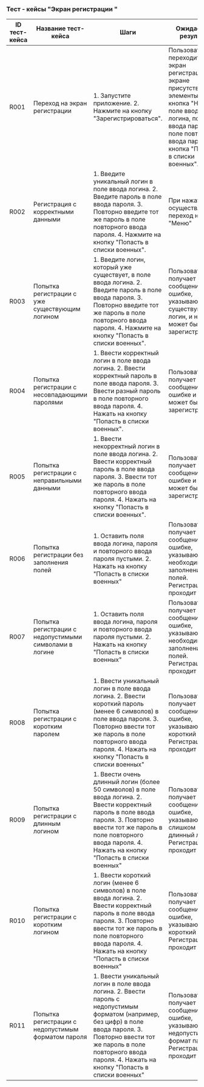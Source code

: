 ### Тест - кейсы "Экран регистрации "
| ID тест-кейса | Название тест-кейса | Шаги | Ожидаемый результат |
|-------------------|----------------------|------|----------------------|
| R001 |Переход на экран регистрации|1. Запустите приложение. 2. Нажмите на кнопку "Зарегистрироваться". | Пользователь переходит на экран регистрации. На экране присутствуют элементы: кнопка "Назад", поле ввода логина, поле ввода пароля, поле повторного ввода пароля, кнопка "Попасть в списки военных". 
| R002 |  Регистрация с корректными данными |1. Введите уникальный логин в поле ввода логина. 2. Введите пароль в поле ввода пароля. 3. Повторно введите тот же пароль в поле повторного ввода пароля. 4. Нажмите на кнопку "Попасть в списки военных". | При нажатии осуществляется переход на экран "Меню" 
| R003 |  Попытка регистрации с уже существующим логином | 1. Введите логин, который уже существует, в поле ввода логина. 2. Введите пароль в поле ввода пароля. 3. Повторно введите тот же пароль в поле повторного ввода пароля. 4. Нажмите на кнопку "Попасть в списки военных". |Пользователь получает сообщение об ошибке, указывающее на существующий логин, и не может быть зарегистрирован | 
| R004 |Попытка регистрации с несовпадающими паролями |1. Ввести корректный логин в поле ввода логина. 2. Ввести корректный пароль в поле ввода пароля. 3. Ввести разный пароль в поле повторного ввода пароля. 4. Нажать на кнопку "Попасть в списки военных". |Пользователь получает сообщение об ошибке и не может быть зарегистрирован |
| R005 | Попытка регистрации с неправильными данными|1. Ввести некорректный логин в поле ввода логина. 2. Ввести корректный пароль в поле ввода пароля. 3. Ввести тот же пароль в поле повторного ввода пароля. 4. Нажать на кнопку "Попасть в списки военных".|Пользователь получает сообщение об ошибке и не может быть зарегистрирован.|
| R006 | Попытка регистрации без заполнения полей|1. Оставить поля ввода логина, пароля и повторного ввода пароля пустыми. 2. Нажать на кнопку "Попасть в списки военных"|Пользователь получает сообщение об ошибке, указывающее на необходимость заполнения всех полей. Регистрация не проходит|
| R007 |Попытка регистрации с недопустимыми символами в логине|1. Оставить поля ввода логина, пароля и повторного ввода пароля пустыми. 2. Нажать на кнопку "Попасть в списки военных"|Пользователь получает сообщение об ошибке, указывающее на необходимость заполнения всех полей. Регистрация не проходит|
| R008 |Попытка регистрации с коротким паролем|1. Ввести уникальный логин в поле ввода логина. 2. Ввести короткий пароль (менее 6 символов) в поле ввода пароля. 3. Повторно ввести тот же пароль в поле повторного ввода пароля. 4. Нажать на кнопку "Попасть в списки военных"|Пользователь получает сообщение об ошибке, указывающее на короткий пароль. Регистрация не проходит|
| R009 |Попытка регистрации с длинным логином|1. Ввести очень длинный логин (более 50 символов) в поле ввода логина. 2. Ввести корректный пароль в поле ввода пароля. 3. Повторно ввести тот же пароль в поле повторного ввода пароля. 4. Нажать на кнопку "Попасть в списки военных"|Пользователь получает сообщение об ошибке, указывающее на слишком длинный логин. Регистрация не проходит|
| R010 |Попытка регистрации с коротким логином|1. Ввести короткий логин (менее 6 символов) в поле ввода логина. 2. Ввести корректный пароль в поле ввода пароля. 3. Повторно ввести тот же пароль в поле повторного ввода пароля. 4. Нажать на кнопку "Попасть в списки военных"|Пользователь получает сообщение об ошибке, указывающее на короткий логин. Регистрация не проходит|
| R011 |Попытка регистрации с недопустимым форматом пароля|1. Ввести уникальный логин в поле ввода логина. 2. Ввести пароль с недопустимым форматом (например, без цифр) в поле ввода пароля. 3. Повторно ввести тот же пароль в поле повторного ввода пароля. 4. Нажать на кнопку "Попасть в списки военных"|Пользователь получает сообщение об ошибке, указывающее на недопустимый формат пароля. Регистрация не проходит|

